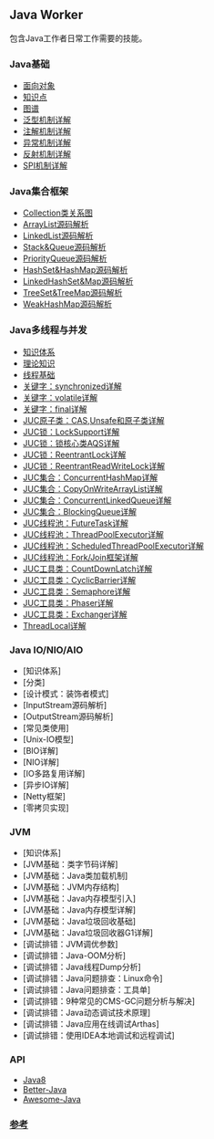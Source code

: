 ## Java Worker

包含Java工作者日常工作需要的技能。

### Java基础
* [面向对象](/java-worker/java/basic/object-oriented/)
* [知识点](/java-worker/java/basic/knowledge-points/)
* [图谱](/java-worker/java/basic/atlas/)
* [泛型机制详解](/java-worker/java/basic/generic/)
* [注解机制详解](/java-worker/java/basic/annotation/)
* [异常机制详解](/java-worker/java/basic/throwable/)
* [反射机制详解](/java-worker/java/basic/reflect/)
* [SPI机制详解](/java-worker/java/basic/spi/)

### Java集合框架
* [Collection类关系图](/java-worker/java/collection/relation/)
* [ArrayList源码解析](/java-worker/java/collection/arraylist/)
* [LinkedList源码解析](/java-worker/java/collection/linkedlist/)
* [Stack&Queue源码解析](/java-worker/java/collection/stack&queue/)
* [PriorityQueue源码解析](/java-worker/java/collection/priorityqueue/)
* [HashSet&HashMap源码解析](/java-worker/java/collection/hash/)
* [LinkedHashSet&Map源码解析](/java-worker/java/collection/linkedhash/)
* [TreeSet&TreeMap源码解析](/java-worker/java/collection/tree/)
* [WeakHashMap源码解析](/java-worker/java/collection/weakhashmap/)

### Java多线程与并发
* [知识体系](/java-worker/java/concurrency/overview/)
* [理论知识](/java-worker/java/concurrency/knowledge-points/)
* [线程基础](/java-worker/java/concurrency/multithreading/)
* [关键字：synchronized详解](/java-worker/java/concurrency/synchronized/)
* [关键字：volatile详解](/java-worker/java/concurrency/volatile/)
* [关键字：final详解](/java-worker/java/concurrency/final/)
* [JUC原子类：CAS,Unsafe和原子类详解](/java-worker/java/concurrency/atom/)
* [JUC锁：LockSupport详解](/java-worker/java/concurrency/locksupport/)
* [JUC锁：锁核心类AQS详解](/java-worker/java/concurrency/aqs/)
* [JUC锁：ReentrantLock详解](/java-worker/java/concurrency/reentrantlock/)
* [JUC锁：ReentrantReadWriteLock详解](/java-worker/java/concurrency/reentrantreadwirtelock/)
* [JUC集合：ConcurrentHashMap详解](/java-worker/java/concurrency/concurrenthashmap/)
* [JUC集合：CopyOnWriteArrayList详解](/java-worker/java/concurrency/copyonwritearraylist/)
* [JUC集合：ConcurrentLinkedQueue详解](/java-worker/java/concurrency/concurrentlinkedqueue/)
* [JUC集合：BlockingQueue详解](/java-worker/java/concurrency/blockingqueue/)
* [JUC线程池：FutureTask详解](/java-worker/java/concurrency/futuretask/)
* [JUC线程池：ThreadPoolExecutor详解](/java-worker/java/concurrency/threadpoolexecutor/)
* [JUC线程池：ScheduledThreadPoolExecutor详解](/java-worker/java/concurrency/scheduledthreadpoolexecutor/)
* [JUC线程池：Fork/Join框架详解](/java-worker/java/concurrency/forkjoin/)
* [JUC工具类：CountDownLatch详解](/java-worker/java/concurrency/countdownlatch/)
* [JUC工具类：CyclicBarrier详解](/java-worker/java/concurrency/cyclicbarrier/)
* [JUC工具类：Semaphore详解](/java-worker/java/concurrency/semaphore/)
* [JUC工具类：Phaser详解](/java-worker/java/concurrency/phaser/)
* [JUC工具类：Exchanger详解](/java-worker/java/concurrency/exchanger/)
* [ThreadLocal详解](/java-worker/java/concurrency/threadlocal/)

### Java IO/NIO/AIO
* [知识体系]
* [分类]
* [设计模式：装饰者模式]
* [InputStream源码解析]
* [OutputStream源码解析]
* [常见类使用]
* [Unix-IO模型]
* [BIO详解]
* [NIO详解]
* [IO多路复用详解]
* [异步IO详解]
* [Netty框架]
* [零拷贝实现]

### JVM
* [知识体系]
* [JVM基础：类字节码详解]
* [JVM基础：Java类加载机制]
* [JVM基础：JVM内存结构]
* [JVM基础：Java内存模型引入]
* [JVM基础：Java内存模型详解]
* [JVM基础：Java垃圾回收基础]
* [JVM基础：Java垃圾回收器G1详解]
* [调试排错：JVM调优参数]
* [调试排错：Java-OOM分析]
* [调试排错：Java线程Dump分析]
* [调试排错：Java问题排查：Linux命令]
* [调试排错：Java问题排查：工具单]
* [调试排错：9种常见的CMS-GC问题分析与解决]
* [调试排错：Java动态调试技术原理]
* [调试排错：Java应用在线调试Arthas]
* [调试排错：使用IDEA本地调试和远程调试]

### API
* <a href="https://docs.oracle.com/javase/8/docs/api/" target="_blank">Java8</a>
* <a href="https://www.seancassidy.me/better-java.html" target="_blank">Better-Java</a>
* <a href="https://github.com/akullpp/awesome-java" target="_blank">Awesome-Java</a>

### <a href="https://www.pdai.tech/md/java/thread/java-thread-x-threadlocal.html" target="_blank">参考</a>